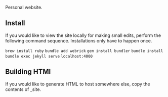 Personal website.

## Install
If you would like to view the site locally for making small edits,
perform the following command sequence.
Installations only have to happen once.

```brew install ruby```
```bundle add webrick```
```gem install bundler```
```bundle install```
```bundle exec jekyll serve```
```localhost:4000```

## Building HTMl
If you would like to generate HTML to host somewhere else,
copy the contents of _site.